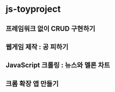 # js-toyproject

## 프레임워크 없이 CRUD 구현하기

## 웹게임 제작 : 공 피하기

## JavaScript 크롤링 : 뉴스와 멜론 차트

## 크롬 확장 앱 만들기
